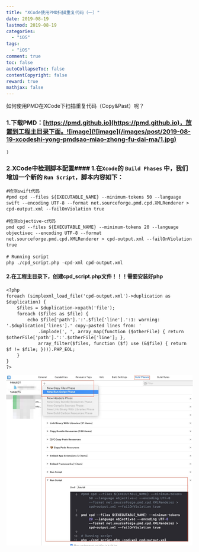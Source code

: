 ```yaml
---
title: "XCode使用PMD扫描重复代码（一）"
date: 2019-08-19
lastmod: 2019-08-19
categories:
  - "iOS"
tags:
  - "iOS"
comment: true
toc: false
autoCollapseToc: false
contentCopyright: false
reward: true
mathjax: false
---
```


如何使用PMD在XCode下扫描重复代码（Copy&Past）呢？

### 1.下载PMD：[https://pmd.github.io](https://pmd.github.io)，放置到工程主目录下面。![image](![image](/images/post/2019-08-19-xcodeshi-yong-pmdsao-miao-zhong-fu-dai-ma/1.jpg) 	
	) 

### 2.XCode中检测脚本配置#### 1.在`Xcode`的 `Build Phases` 中，我们增加一个新的 `Run Script`，脚本内容如下：

	#检测swift代码
	#pmd cpd --files ${EXECUTABLE_NAME} --minimum-tokens 50 --language swift --encoding UTF-8 --format net.sourceforge.pmd.cpd.XMLRenderer > cpd-output.xml --failOnViolation true

	#检测objective-c代码
	pmd cpd --files ${EXECUTABLE_NAME} --minimum-tokens 20 --language objectivec --encoding UTF-8 --format net.sourceforge.pmd.cpd.XMLRenderer > cpd-output.xml --failOnViolation true

	# Running script
	php ./cpd_script.php -cpd-xml cpd-output.xml
	
	
#### 2.在工程主目录下，创建cpd_script.php文件！！！需要安装好php

	<?php
	foreach (simplexml_load_file('cpd-output.xml')->duplication as $duplication) {
	    $files = $duplication->xpath('file');
	    foreach ($files as $file) {
	        echo $file['path'].':'.$file['line'].':1: warning: '.$duplication['lines'].' copy-pasted lines from: '
	            .implode(', ', array_map(function ($otherFile) { return $otherFile['path'].':'.$otherFile['line']; },
	            array_filter($files, function ($f) use (&$file) { return $f != $file; }))).PHP_EOL;
	    }
	}
	?>
	
	
![image](/images/post/2019-08-19-xcodeshi-yong-pmdsao-miao-zhong-fu-dai-ma/2.jpg) 	
	